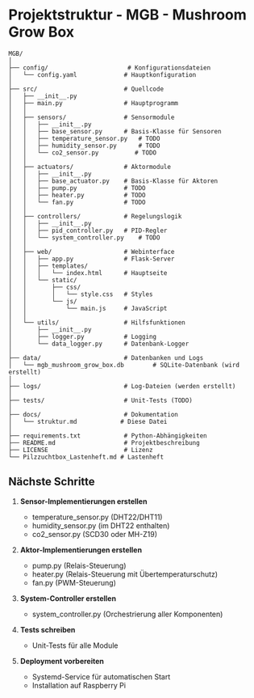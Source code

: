 # Projektstruktur - MGB - Mushroom Grow Box

```
MGB/
│
├── config/                      # Konfigurationsdateien
│   └── config.yaml             # Hauptkonfiguration
│
├── src/                        # Quellcode
│   ├── __init__.py
│   ├── main.py                 # Hauptprogramm
│   │
│   ├── sensors/                # Sensormodule
│   │   ├── __init__.py
│   │   ├── base_sensor.py      # Basis-Klasse für Sensoren
│   │   ├── temperature_sensor.py   # TODO
│   │   ├── humidity_sensor.py      # TODO
│   │   └── co2_sensor.py          # TODO
│   │
│   ├── actuators/              # Aktormodule
│   │   ├── __init__.py
│   │   ├── base_actuator.py    # Basis-Klasse für Aktoren
│   │   ├── pump.py             # TODO
│   │   ├── heater.py           # TODO
│   │   └── fan.py              # TODO
│   │
│   ├── controllers/            # Regelungslogik
│   │   ├── __init__.py
│   │   ├── pid_controller.py   # PID-Regler
│   │   └── system_controller.py    # TODO
│   │
│   ├── web/                    # Webinterface
│   │   ├── app.py              # Flask-Server
│   │   ├── templates/
│   │   │   └── index.html      # Hauptseite
│   │   └── static/
│   │       ├── css/
│   │       │   └── style.css   # Styles
│   │       └── js/
│   │           └── main.js     # JavaScript
│   │
│   └── utils/                  # Hilfsfunktionen
│       ├── __init__.py
│       ├── logger.py           # Logging
│       └── data_logger.py      # Datenbank-Logger
│
├── data/                       # Datenbanken und Logs
│   └── mgb_mushroom_grow_box.db        # SQLite-Datenbank (wird erstellt)
│
├── logs/                       # Log-Dateien (werden erstellt)
│
├── tests/                      # Unit-Tests (TODO)
│
├── docs/                       # Dokumentation
│   └── struktur.md            # Diese Datei
│
├── requirements.txt            # Python-Abhängigkeiten
├── README.md                   # Projektbeschreibung
├── LICENSE                     # Lizenz
└── Pilzzuchtbox_Lastenheft.md # Lastenheft

```

## Nächste Schritte

1. **Sensor-Implementierungen erstellen**
   - temperature_sensor.py (DHT22/DHT11)
   - humidity_sensor.py (im DHT22 enthalten)
   - co2_sensor.py (SCD30 oder MH-Z19)

2. **Aktor-Implementierungen erstellen**
   - pump.py (Relais-Steuerung)
   - heater.py (Relais-Steuerung mit Übertemperaturschutz)
   - fan.py (PWM-Steuerung)

3. **System-Controller erstellen**
   - system_controller.py (Orchestrierung aller Komponenten)

4. **Tests schreiben**
   - Unit-Tests für alle Module

5. **Deployment vorbereiten**
   - Systemd-Service für automatischen Start
   - Installation auf Raspberry Pi
